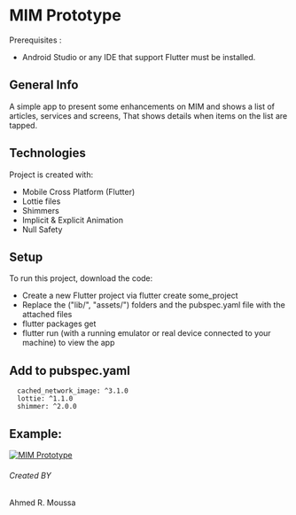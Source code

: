 # MIM Prototype

Prerequisites :

* Android Studio or any IDE that support Flutter must be installed.

## General Info

A simple app to present some enhancements on MIM and shows a list of articles, services and screens,
That shows details when items on the list are tapped.

## Technologies

Project is created with:

* Mobile Cross Platform (Flutter)
* Lottie files
* Shimmers
* Implicit & Explicit Animation
* Null Safety

## Setup

To run this project, download the code:

* Create a new Flutter project via flutter create some_project
* Replace the ("lib/", "assets/") folders and the pubspec.yaml file with the attached files
* flutter packages get
* flutter run (with a running emulator or real device connected to your machine) to view the app

## Add to pubspec.yaml

```
  cached_network_image: ^3.1.0
  lottie: ^1.1.0
  shimmer: ^2.0.0
```

## Example:

[![MIM Prototype](http://img.youtube.com/vi/n-1w8K1268o/0.jpg)](http://www.youtube.com/watch?v=n-1w8K1268o "MIM Prototype")

###### Created BY

Ahmed R. Moussa